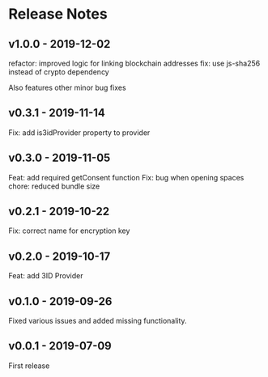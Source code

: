 # Release Notes

## v1.0.0 - 2019-12-02
refactor: improved logic for linking blockchain addresses
fix: use js-sha256 instead of crypto dependency

Also features other minor bug fixes

## v0.3.1 - 2019-11-14
Fix: add is3idProvider property to provider

## v0.3.0 - 2019-11-05
Feat: add required getConsent function
Fix: bug when opening spaces
chore: reduced bundle size

## v0.2.1 - 2019-10-22
Fix: correct name for encryption key

## v0.2.0 - 2019-10-17
Feat: add 3ID Provider

## v0.1.0 - 2019-09-26
Fixed various issues and added missing functionality.

## v0.0.1 - 2019-07-09
First release
